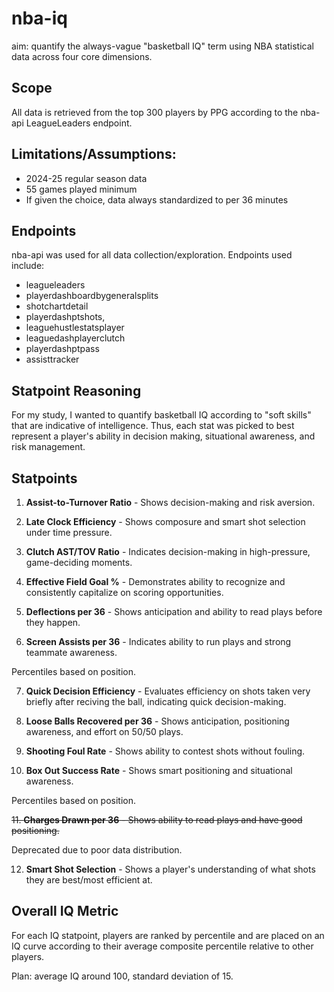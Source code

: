 # nba-iq

aim: quantify the always-vague "basketball IQ" term using NBA statistical data across four core dimensions.

## Scope

All data is retrieved from the top 300 players by PPG according to the nba-api LeagueLeaders endpoint.

## Limitations/Assumptions:

-   2024-25 regular season data
-   55 games played minimum
-   If given the choice, data always standardized to per 36 minutes

## Endpoints

nba-api was used for all data collection/exploration. Endpoints used include:

-   leagueleaders
-   playerdashboardbygeneralsplits
-   shotchartdetail
-   playerdashptshots,
-   leaguehustlestatsplayer
-   leaguedashplayerclutch
-   playerdashptpass
-   assisttracker

## Statpoint Reasoning

For my study, I wanted to quantify basketball IQ according to "soft skills" that are indicative of intelligence. Thus, each stat was picked to best represent a player's ability in decision making, situational awareness, and risk management.

## Statpoints

1. **Assist-to-Turnover Ratio** - Shows decision-making and risk aversion.

2. **Late Clock Efficiency** - Shows composure and smart shot selection under time pressure.

3. **Clutch AST/TOV Ratio** - Indicates decision-making in high-pressure, game-deciding moments.

4. **Effective Field Goal %** - Demonstrates ability to recognize and consistently capitalize on scoring opportunities.

5. **Deflections per 36** - Shows anticipation and ability to read plays before they happen.

6. **Screen Assists per 36** - Indicates ability to run plays and strong teammate awareness.

Percentiles based on position.

7. **Quick Decision Efficiency** - Evaluates efficiency on shots taken very briefly after reciving the ball, indicating quick decision-making.

8. **Loose Balls Recovered per 36** - Shows anticipation, positioning awareness, and effort on 50/50 plays.

9. **Shooting Foul Rate** - Shows ability to contest shots without fouling.

10. **Box Out Success Rate** - Shows smart positioning and situational awareness.

Percentiles based on position.

~~11. **Charges Drawn per 36** - Shows ability to read plays and have good positioning.~~

Deprecated due to poor data distribution.

12. **Smart Shot Selection** - Shows a player's understanding of what shots they are best/most efficient at.

## Overall IQ Metric

For each IQ statpoint, players are ranked by percentile and are placed on an IQ
curve according to their average composite percentile relative to other players.

Plan: average IQ around 100, standard deviation of 15.
